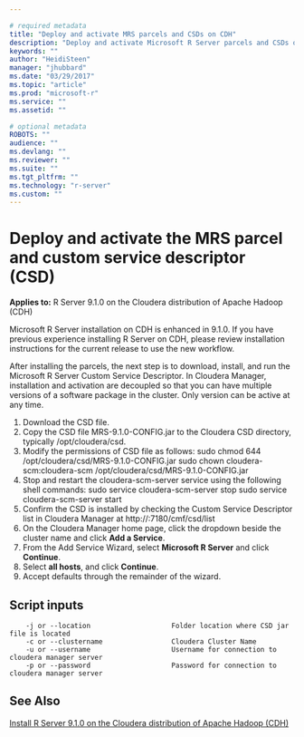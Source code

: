 ```yaml
---

# required metadata
title: "Deploy and activate MRS parcels and CSDs on CDH"
description: "Deploy and activate Microsoft R Server parcels and CSDs on the Cloudera distribution of Apache Hadoop (CDH)."
keywords: ""
author: "HeidiSteen"
manager: "jhubbard"
ms.date: "03/29/2017"
ms.topic: "article"
ms.prod: "microsoft-r"
ms.service: ""
ms.assetid: ""

# optional metadata
ROBOTS: ""
audience: ""
ms.devlang: ""
ms.reviewer: ""
ms.suite: ""
ms.tgt_pltfrm: ""
ms.technology: "r-server"
ms.custom: ""
---
```


# Deploy and activate the MRS parcel and custom service descriptor (CSD)

**Applies to:** R Server 9.1.0 on the Cloudera distribution of Apache Hadoop (CDH)

Microsoft R Server installation on CDH is enhanced in 9.1.0. If you have previous experience installing R Server on CDH, please review installation instructions for the current release to use the new workflow.


After installing the parcels, the next step is to download, install, and run the Microsoft R Server Custom Service Descriptor. In Cloudera Manager, installation and activation are decoupled so that you can have multiple versions of a software package in the cluster. Only version can be active at any time.

1. Download the CSD file.
1. Copy the CSD file MRS-9.1.0-CONFIG.jar to the Cloudera CSD directory, typically /opt/cloudera/csd.
2.	Modify the permissions of CSD file as follows: 
        sudo chmod 644 /opt/cloudera/csd/MRS-9.1.0-CONFIG.jar
        sudo chown cloudera-scm:cloudera-scm /opt/cloudera/csd/MRS-9.1.0-CONFIG.jar
3.	Stop and restart the cloudera-scm-server service using the following shell commands:
        sudo service cloudera-scm-server stop
        sudo service cloudera-scm-server start
4.	Confirm the CSD is installed by checking the Custom Service Descriptor list in Cloudera Manager at http://<cloudera-manager-server>:7180/cmf/csd/list
5.	On the Cloudera Manager home page, click the dropdown beside the cluster name and click **Add a Service**.
6.	From the Add Service Wizard, select **Microsoft R Server** and click **Continue**.
7.	Select **all hosts**, and click **Continue**.
8.	Accept defaults through the remainder of the wizard.

## Script inputs

~~~~
    -j or --location                    Folder location where CSD jar file is located
    -c or --clustername                 Cloudera Cluster Name
    -u or --username                    Username for connection to cloudera manager server
    -p or --password                    Password for connection to cloudera manager server
~~~~

## See Also

[Install R Server 9.1.0 on the Cloudera distribution of Apache Hadoop (CDH)](rserver-install-cloudera.md)
